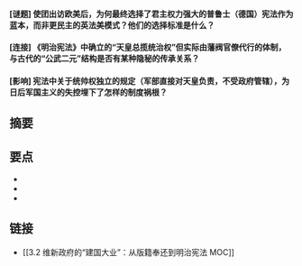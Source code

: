 #### [谜题] 使团出访欧美后，为何最终选择了君主权力强大的普鲁士（德国）宪法作为蓝本，而非更民主的英法美模式？他们的选择标准是什么？


#### [连接] 《明治宪法》中确立的“天皇总揽统治权”但实际由藩阀官僚代行的体制，与古代的“公武二元”结构是否有某种隐秘的传承关系？


#### [影响] 宪法中关于统帅权独立的规定（军部直接对天皇负责，不受政府管辖），为日后军国主义的失控埋下了怎样的制度祸根？


## 摘要


## 要点

- 
- 
- 

## 链接

- [[3.2 维新政府的“建国大业”：从版籍奉还到明治宪法 MOC]]
